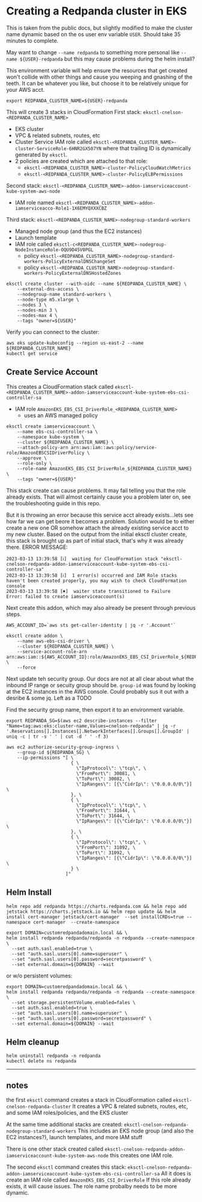 # Creating a Redpanda cluster in EKS

This is taken from the public docs, but slightly modified to make the cluster name dynamic based on the os user env variable `USER`.   Should take 35 minutes to complete.

May want to change `--name redpanda` to something more personal like `--name ${USER}-redpanda` but this may cause problems during the helm install?

This environment variable will help ensure the resources that get created won't collide with other things and cause you weeping and gnashing of the teeth.  It can be whatever you like, but choose it to be relatively unique for your AWS acct.

```
export REDPANDA_CLUSTER_NAME=${USER}-redpanda
```

This will create 3 stacks in CloudFormation 
First stack: `eksctl-cnelson-<REDPANDA_CLUSTER_NAME>`
* EKS cluster
* VPC & related subnets, routes, etc
* Cluster Service IAM role called `eksctl-<REDPANDA_CLUSTER_NAME>-cluster-ServiceRole-6HNR2GX507YN` where that trailing ID is dynamically generated by `eksctl`.
* 2 policies are created which are attached to that role:
  * `eksctl-<REDPANDA_CLUSTER_NAME>-cluster-PolicyCloudWatchMetrics`
  * `eksctl-<REDPANDA_CLUSTER_NAME>-cluster-PolicyELBPermissions`

Second stack: `eksctl-<REDPANDA_CLUSTER_NAME>-addon-iamserviceaccount-kube-system-aws-node`
* IAM role named `eksctl-<REDPANDA_CLUSTER_NAME>-addon-iamserviceacco-Role1-1X6EMYQXXXCBZ`

Third stack: `eksctl-<REDPANDA_CLUSTER_NAME>-nodegroup-standard-workers`
* Managed node group (and thus the EC2 instances)
* Launch template
* IAM role called `eksctl-c<REDPANDA_CLUSTER_NAME>-nodegroup-NodeInstanceRole-OQU9D45V0PGL`
  * policy `eksctl-<REDPANDA_CLUSTER_NAME>-nodegroup-standard-workers-PolicyExternalDNSChangeSet`
  * policy `eksctl-<REDPANDA_CLUSTER_NAME>-nodegroup-standard-workers-PolicyExternalDNSHostedZones`

```
eksctl create cluster --with-oidc --name ${REDPANDA_CLUSTER_NAME} \
    --external-dns-access \
    --nodegroup-name standard-workers \
    --node-type m5.xlarge \
    --nodes 3 \
    --nodes-min 3 \
    --nodes-max 4 \
    --tags "owner=${USER}"
```

Verify you can connect to the cluster:

```
aws eks update-kubeconfig --region us-east-2 --name ${REDPANDA_CLUSTER_NAME}
kubectl get service
```


## Create Service Account

This creates a CloudFormation stack called `eksctl-<REDPANDA_CLUSTER_NAME>-addon-iamserviceaccount-kube-system-ebs-csi-controller-sa`
* IAM role `AmazonEKS_EBS_CSI_DriverRole_<REDPANDA_CLUSTER_NAME>`
  * uses an AWS managed policy

```
eksctl create iamserviceaccount \
    --name ebs-csi-controller-sa \
    --namespace kube-system \
    --cluster ${REDPANDA_CLUSTER_NAME} \
    --attach-policy-arn arn:aws:iam::aws:policy/service-role/AmazonEBSCSIDriverPolicy \
    --approve \
    --role-only \
    --role-name AmazonEKS_EBS_CSI_DriverRole_${REDPANDA_CLUSTER_NAME} \
    --tags "owner=${USER}"
```

This stack create can cause problems.   It may fail telling you that the role already exists.   That will almost certainly cause you a problem later on, see the troubleshooting guide in this repo.

But it is throwing an error because this service acct already exists...lets see how far we can get beore it becomes a problem.   Solution would be to either create a new one OR somehow attach the already existing service acct to my new cluster.  Based on the output from the initial eksctl cluster create, this stack is brought up as part of initial stack, that's why it was already there.
ERROR MESSAGE:

```
2023-03-13 13:39:58 [ℹ]  waiting for CloudFormation stack "eksctl-cnelson-redpanda-addon-iamserviceaccount-kube-system-ebs-csi-controller-sa"
2023-03-13 13:39:58 [ℹ]  1 error(s) occurred and IAM Role stacks haven't been created properly, you may wish to check CloudFormation console
2023-03-13 13:39:58 [✖]  waiter state transitioned to Failure
Error: failed to create iamserviceaccount(s)
```




Next create this addon, which may also already be present through previous steps.

```
AWS_ACCOUNT_ID=`aws sts get-caller-identity | jq -r '.Account'`

eksctl create addon \
    --name aws-ebs-csi-driver \
    --cluster ${REDPANDA_CLUSTER_NAME} \
    --service-account-role-arn arn:aws:iam::${AWS_ACCOUNT_ID}:role/AmazonEKS_EBS_CSI_DriverRole_${REDPANDA_CLUSTER_NAME} \
    --force
```

Next update teh security group.  Our docs are not at all clear about what the inbound IP range or secuity group should be.  `group-id` was found by looking at the EC2 instances in the AWS console.   Could probably sus it out with a desribe & some jq.   Left as a TODO

Find the security group name, then export it to an environment variable.

```
export REDPANDA_SG=$(aws ec2 describe-instances --filter "Name=tag:aws:eks:cluster-name,Values=cnelson-redpanda" | jq -r '.Reservations[].Instances[].NetworkInterfaces[].Groups[].GroupId' | uniq -c | tr -s ' ' | cut -d ' ' -f 3)
```


```
aws ec2 authorize-security-group-ingress \
    --group-id ${REDPANDA_SG} \
    --ip-permissions "[ \
                        { \
                          \"IpProtocol\": \"tcp\", \
                          \"FromPort\": 30081, \
                          \"ToPort\": 30082, \
                          \"IpRanges\": [{\"CidrIp\": \"0.0.0.0/0\"}] \
                        }, \
                        { \
                          \"IpProtocol\": \"tcp\", \
                          \"FromPort\": 31644, \
                          \"ToPort\": 31644, \
                          \"IpRanges\": [{\"CidrIp\": \"0.0.0.0/0\"}] \
                        }, \
                        { \
                          \"IpProtocol\": \"tcp\", \
                          \"FromPort\": 31092, \
                          \"ToPort\": 31092, \
                          \"IpRanges\": [{\"CidrIp\": \"0.0.0.0/0\"}] \
                        } \
                      ]"

```


## Helm Install

```
helm repo add redpanda https://charts.redpanda.com && helm repo add jetstack https://charts.jetstack.io && helm repo update && helm install cert-manager jetstack/cert-manager  --set installCRDs=true --namespace cert-manager  --create-namespace
```


```
export DOMAIN=customredpandadomain.local && \
helm install redpanda redpanda/redpanda -n redpanda --create-namespace \
  --set auth.sasl.enabled=true \
  --set "auth.sasl.users[0].name=superuser" \
  --set "auth.sasl.users[0].password=secretpassword" \
  --set external.domain=${DOMAIN} --wait
```

or w/o persistent volumes:

```
export DOMAIN=customredpandadomain.local && \
helm install redpanda redpanda/redpanda -n redpanda --create-namespace \
  --set storage.persistentVolume.enabled=fales \
  --set auth.sasl.enabled=true \
  --set "auth.sasl.users[0].name=superuser" \
  --set "auth.sasl.users[0].password=secretpassword" \
  --set external.domain=${DOMAIN} --wait
```



## Helm cleanup

```
helm uninstall redpanda -n redpanda
kubectl delete ns redpanda
```


----

## notes

the first `eksctl` command creates a stack in CloudFormation called `eksctl-cnelson-redpanda-cluster`
It creates a VPC & related subnets, routes, etc, and some IAM roles/policies, and the EKS cluster

At the same time additional stacks are created:
`eksctl-cnelson-redpanda-nodegroup-standard-workers`
This includes an EKS node group (and also the EC2 instances?), launch templates, and more IAM stuff

There is one other stack created called `eksctl-cnelson-redpanda-addon-iamserviceaccount-kube-system-aws-node` 
this creates one IAM role.

The second `eksctl` command creates this stack: `eksctl-cnelson-redpanda-addon-iamserviceaccount-kube-system-ebs-csi-controller-sa`
All it does is create an IAM role called `AmazonEKS_EBS_CSI_DriverRole`
If this role already exists, it will cause issues.   The role name probalby needs to be more dynamic.


